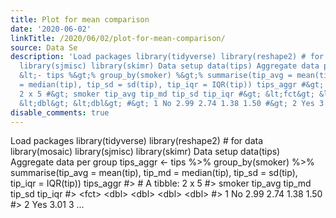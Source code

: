 ```yaml
---
title: Plot for mean comparison
date: '2020-06-02'
linkTitle: /2020/06/02/plot-for-mean-comparison/
source: Data Se
description: 'Load packages library(tidyverse) library(reshape2) # for data library(mosaic)
  library(sjmisc) library(skimr) Data setup data(tips) Aggregate data per group tips_aggr
  &lt;- tips %&gt;% group_by(smoker) %&gt;% summarise(tip_avg = mean(tip), tip_md
  = median(tip), tip_sd = sd(tip), tip_iqr = IQR(tip)) tips_aggr #&gt; # A tibble:
  2 x 5 #&gt; smoker tip_avg tip_md tip_sd tip_iqr #&gt; &lt;fct&gt; &lt;dbl&gt; &lt;dbl&gt;
  &lt;dbl&gt; &lt;dbl&gt; #&gt; 1 No 2.99 2.74 1.38 1.50 #&gt; 2 Yes 3.01 3 ...'
disable_comments: true
---
```

Load packages library(tidyverse) library(reshape2) # for data library(mosaic) library(sjmisc) library(skimr) Data setup data(tips) Aggregate data per group tips_aggr &lt;- tips %&gt;% group_by(smoker) %&gt;% summarise(tip_avg = mean(tip), tip_md = median(tip), tip_sd = sd(tip), tip_iqr = IQR(tip)) tips_aggr #&gt; # A tibble: 2 x 5 #&gt; smoker tip_avg tip_md tip_sd tip_iqr #&gt; &lt;fct&gt; &lt;dbl&gt; &lt;dbl&gt; &lt;dbl&gt; &lt;dbl&gt; #&gt; 1 No 2.99 2.74 1.38 1.50 #&gt; 2 Yes 3.01 3 ...
